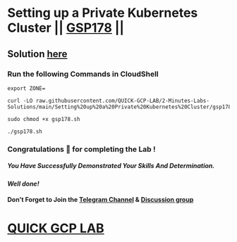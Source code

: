 # Setting up a Private Kubernetes Cluster || [GSP178](https://www.cloudskillsboost.google/focuses/867?parent=catalog) ||

## Solution [here]()

### Run the following Commands in CloudShell

```
export ZONE=
```
```
curl -LO raw.githubusercontent.com/QUICK-GCP-LAB/2-Minutes-Labs-Solutions/main/Setting%20up%20a%20Private%20Kubernetes%20Cluster/gsp178.sh

sudo chmod +x gsp178.sh

./gsp178.sh
```

### Congratulations 🎉 for completing the Lab !

##### *You Have Successfully Demonstrated Your Skills And Determination.*

#### *Well done!*

#### Don't Forget to Join the [Telegram Channel](https://t.me/quickgcplab) & [Discussion group](https://t.me/quickgcplabchats)

# [QUICK GCP LAB](https://www.youtube.com/@quickgcplab)